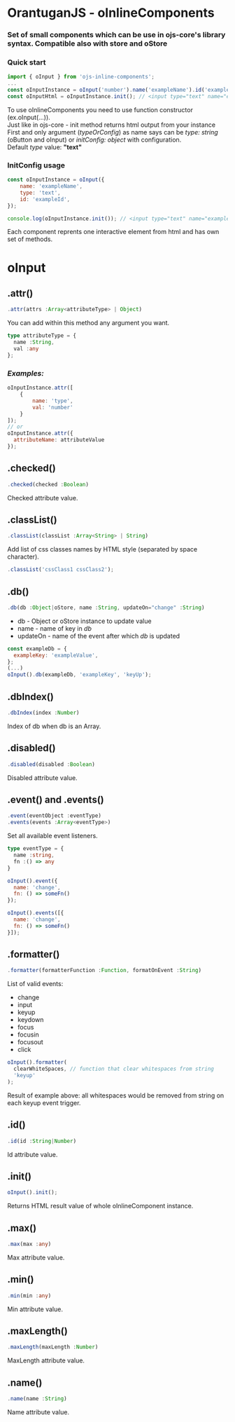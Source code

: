 # OrantuganJS - oInlineComponents
### Set of small components which can be use in ojs-core's library syntax. Compatible also with store and oStore

### Quick start
```js
import { oInput } from 'ojs-inline-components';
...
const oInputInstance = oInput('number').name('exampleName').id('exampleId');
const oInputHtml = oInputInstance.init(); // <input type="text" name="exampleName" id="exampleId" />
```
To use oInlineComponents you need to use function constructor (ex.oInput(...)). <br/>
Just like in ojs-core - init method returns html output from your instance<br/>
First and only argument (*typeOrConfig*) as name says can be *type: string* (oButton and oInput) or *initConfig: object* with configuration.<br/>
Default *type* value: **"text"**
### InitConfig usage
```js
const oInputInstance = oInput({
    name: 'exampleName',
    type: 'text',
    id: 'exampleId',
});

console.log(oInputInstance.init()); // <input type="text" name="exampleName" id="exampleId" />
```

Each component reprents one interactive element from html and has own set of methods.

# oInput
## .attr()
```js
.attr(attrs :Array<attributeType> | Object)
```
You can add within this method any argument you want.<br/>
```ts
type attributeType = {
  name :String,
  val :any
};
```
### *Examples:*<br/>
```js
oInputInstance.attr([
    {
        name: 'type',
        val: 'number'
    }
]);
// or
oInputInstance.attr({
  attributeName: attributeValue
});
```

## .checked()
```js
.checked(checked :Boolean)
```
Checked attribute value.
## .classList()
```js
.classList(classList :Array<String> | String)
```
Add list of css classes names by HTML style (separated by space character).

```js
.classList('cssClass1 cssClass2');
```

## .db()
```js
.db(db :Object|oStore, name :String, updateOn="change" :String)
```
- db - Object or oStore instance to update value
- name - name of key in *db*
- updateOn - name of the event after which *db* is updated

```js
const exampleDb = {
  exampleKey: 'exampleValue',
};
(...)
oInput().db(exampleDb, 'exampleKey', 'keyUp');
```

## .dbIndex()
```js
.dbIndex(index :Number)
```
Index of db when db is an Array.

## .disabled()
```js
.disabled(disabled :Boolean)
```
Disabled attribute value.

## .event() and .events()
```ts
.event(eventObject :eventType)
.events(events :Array<eventType>)
```
Set all available event listeners.
```ts
type eventType = {
  name :string,
  fn :() => any
}
```
```js
oInput().event({
  name: 'change',
  fn: () => someFn()
});

oInput().events([{
  name: 'change',
  fn: () => someFn()
}]);
```

## .formatter()
```ts
.formatter(formatterFunction :Function, formatOnEvent :String)
```
List of valid events: 
 - change
 - input
 - keyup
 - keydown
 - focus
 - focusin
 - focusout
 - click

```js
oInput().formatter(
  clearWhiteSpaces, // function that clear whitespaces from string
  'keyup'
);
```
Result of example above: all whitespaces would be removed from string on each keyup event trigger.

## .id()
```ts
.id(id :String|Number)
```
Id attribute value.

## .init()
```js
oInput().init();
```
Returns HTML result value of whole oInlineComponent instance.

## .max()
```ts
.max(max :any)
```
Max attribute value.

## .min()
```ts
.min(min :any)
```
Min attribute value.
## .maxLength()
```ts
.maxLength(maxLength :Number)
```
MaxLength attribute value.

## .name()
```ts
.name(name :String)
```
Name attribute value.

